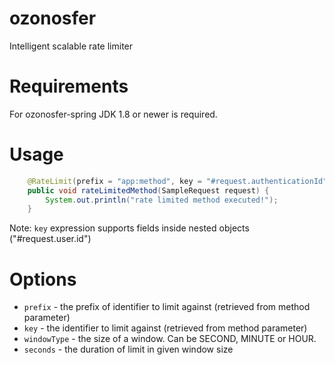 # ozonosfer

Intelligent scalable rate limiter

# Requirements

For ozonosfer-spring JDK 1.8 or newer is required.


# Usage

```java
    @RateLimit(prefix = "app:method", key = "#request.authenticationId", windowType = MINUTE, limit = 10)
    public void rateLimitedMethod(SampleRequest request) {
        System.out.println("rate limited method executed!");
    }
```

Note: ```key``` expression supports fields inside nested objects ("#request.user.id")

# Options

* ```prefix``` - the prefix of identifier to limit against (retrieved from method parameter)
* ```key``` - the identifier to limit against (retrieved from method parameter)
* ```windowType``` - the size of a window. Can be SECOND, MINUTE or HOUR.
* ```seconds``` - the duration of limit in given window size